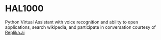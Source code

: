 # HAL1000
 Python Virtual Assistant with voice recognition and ability to open applications, search wikipedia, and participate in conversation courtesy of [Replika.ai](https://replika.ai/)
